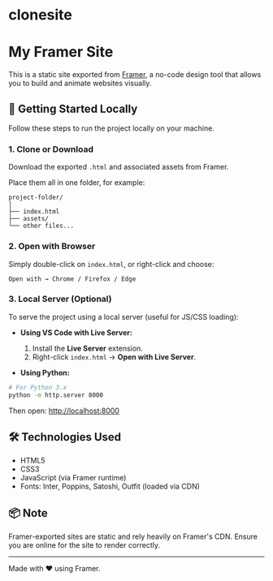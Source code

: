 # clonesite
# My Framer Site

This is a static site exported from [Framer](https://framer.com), a no-code design tool that allows you to build and animate websites visually.

## 🚀 Getting Started Locally

Follow these steps to run the project locally on your machine.

### 1. Clone or Download

Download the exported `.html` and associated assets from Framer.

Place them all in one folder, for example:

```
project-folder/
│
├── index.html
├── assets/
└── other files...
```

### 2. Open with Browser

Simply double-click on `index.html`, or right-click and choose:

```
Open with → Chrome / Firefox / Edge
```

### 3. Local Server (Optional)

To serve the project using a local server (useful for JS/CSS loading):

- **Using VS Code with Live Server:**
  1. Install the **Live Server** extension.
  2. Right-click `index.html` → **Open with Live Server**.

- **Using Python:**

```bash
# For Python 3.x
python -m http.server 8000
```

Then open: [http://localhost:8000](http://localhost:8000)

## 🛠 Technologies Used

- HTML5
- CSS3
- JavaScript (via Framer runtime)
- Fonts: Inter, Poppins, Satoshi, Outfit (loaded via CDN)

## 📦 Note

Framer-exported sites are static and rely heavily on Framer's CDN. Ensure you are online for the site to render correctly.

---

Made with ❤️ using Framer.
